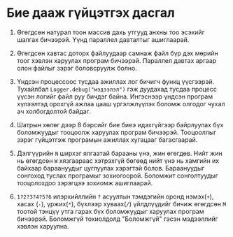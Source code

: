 #  Бие дааж гүйцэтгэх дасгал

1. Өгөгдсөн натурал тоон массив дахь утгууд анхны тоо эсэхийг шалгах бичээрэй. Үүнд параллел давталтыг ашиглаарай.

2. Өгөгдсөн хавтас доторх файлуудаар самнаж файл бүр дэх мөрийн тоог хэвлэн харуулах програм бичээрэй. Параллел давтах аргаар олон файлыг зэрэг боловсруулж болно.

3. Үндсэн процессоос тусдаа ажиллах лог бичигч функц үүсгээрэй. Тухайлбал `Logger.debug("мэдээлэл")` гэж дуудахад тусдаа процесс үүсэн логийг файл руу бичдэг байна. Ингэснээр үндсэн програм хүлээлтэд орохгүй ажлаа цааш  үргэлжлүүлэх боломж олгодог чухал ач холбогдолтой байдаг.

4. Шатрын хөлөг дээр 8 бэрсийг бие биеэ идэхгүйгээр байрлуулах бүх боломжуудыг тооцоолж харуулах програм бичээрэй. Тооцооллыг зэрэг гүйцэтгэж програмын ажиллах хугацааг багасгаарай.

5. Дэлгүүрийн `N` ширхэг ялгаатай барааны үнэ, жин өгөгдөв. Нийт жин нь өгөгдсөн `W` хязгаараас хэтрэхгүй бөгөөд нийт үнэ нь хамгийн их байхаар бараануудыг цуглуулах хэрэгтэй болов. Бараануудыг сонгоход туслах програмыг зохиогоорой. Боломжит сонголтуудыг тооцолохдоо зэрэгцээ зохиомж ашиглаарай.

6.  `1?2?3?4?5?6` илэрхийллийн `?` асуултын тэмдэгийн оронд нэмэх(`+`), хасах (`-`), үржих(`*`), бүхлээр хуваах(`/`) үйлдлүүдийг бичиж өгөгдсөн `M` тоотой тэнцүү утга гарах бүх боломжуудыг харуулах програм бичээрэй. Боломжгүй тохиолдолд "Боломжгүй" гэсэн мэдээллийг хэвлэн харуулна.
